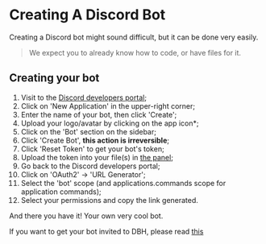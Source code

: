 # Creating A Discord Bot

Creating a Discord bot might sound difficult, but it can be done very easily.

> We expect you to already know how to code, or have files for it.

## Creating your bot
1. Visit to the [Discord developers portal](https://discord.com/developers/applications);
2. Click on 'New Application' in the upper-right corner;
3. Enter the name of your bot, then click 'Create';
4. Upload your logo/avatar by clicking on the app icon\*;
5. Click on the 'Bot' section on the sidebar;
6. Click 'Create Bot', **this action is irreversible**;
7. Click 'Reset Token' to get your bot's token;
8. Upload the token into your file(s) in [the panel](https://panel.danbot.host);
9. Go back to the Discord developers portal;
10. Click on 'OAuth2' -> 'URL Generator';
11. Select the 'bot' scope (and applications.commands scope for application commands);
12. Select your permissions and copy the link generated.

And there you have it! Your own very cool bot.

If you want to get your bot invited to DBH, please read [this](/beginner/inviting-your-bot)
